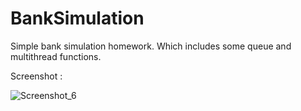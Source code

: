 # BankSimulation
Simple bank simulation homework. Which includes some queue and multithread functions.

Screenshot :

![Screenshot_6](https://user-images.githubusercontent.com/7572058/83454783-63b9e200-a465-11ea-858f-b94b2692e1c1.png)


